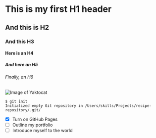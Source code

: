 # This is my first H1 header
## And this is H2
### And this H3
#### Here is an H4
##### And here an H5
###### Finally, an H6

![Image of Yaktocat](https://octodex.github.com/images/yaktocat.png)

```
$ git init
Initialized empty Git repository in /Users/skills/Projects/recipe-repository/.git/
```

- [x] Turn on GitHub Pages
- [ ] Outline my portfolio
- [ ] Introduce myself to the world
